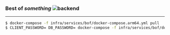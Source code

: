 ### Best of ___something___ ![backend](https://github.com/lafin/bof/workflows/backend/badge.svg)
___

```bash
$ docker-compose -f infra/services/bof/docker-compose.arm64.yml pull
$ CLIENT_PASSWORD= DB_PASSWORD= docker-compose -f infra/services/bof/docker-compose.arm64.yml up
```
